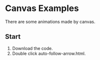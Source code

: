 #  Canvas Examples
There are some animations made by canvas.
## Start
1. Download the code.
2. Double click auto-follow-arrow.html.
